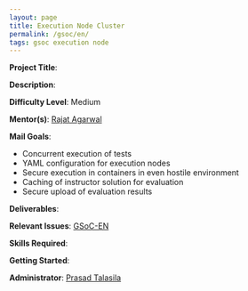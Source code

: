 ```yaml
---
layout: page
title: Execution Node Cluster
permalink: /gsoc/en/
tags: gsoc execution node
---
```

**Project Title**:

**Description**:

**Difficulty Level**: Medium

**Mentor(s)**: [Rajat Agarwal](https://rajat503.github.io/)

**Mail Goals**:
* Concurrent execution of tests
* YAML configuration for execution nodes
* Secure execution in containers in even hostile environment
* Caching of instructor solution for evaluation
* Secure upload of evaluation results

**Deliverables**:

**Relevant Issues**: [GSoC-EN](https://github.com/AutolabJS/AutolabJS/labels/GSoC-EN)

**Skills Required**:

**Getting Started**:

**Administrator**: [Prasad Talasila](http://prasad.talasila.in)
